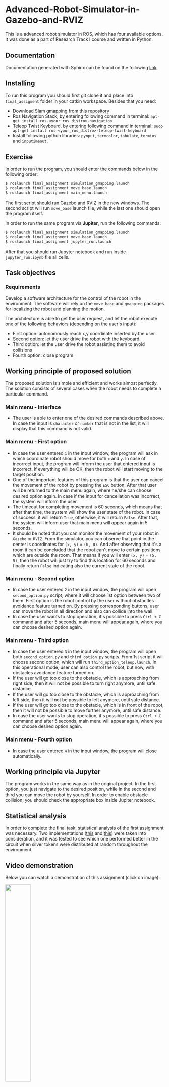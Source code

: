 Advanced-Robot-Simulator-in-Gazebo-and-RVIZ
================================

This is a advanced robot simulator in ROS, which has four available options. It was done as a part of Research Track I course and written in Python.

Documentation
----------------------

Documentation generated with Sphinx can be found on the following [link](https://jabrail-chumakov.github.io/Advanced-Robot-Simulator-in-Gazebo-and-RVIZ/).

Installing
----------------------

To run this program you should first git clone it and place into `final_assigment` folder in your catkin workspace. Besides that you need:
- Download Slam gmapping from this [repository](https://github.com/CarmineD8/slam_gmapping)
- Ros Navigation Stack, by entering following command in terminal: `apt-get install ros-<your_ros_distro>-navigation`
- Teleop Twist Keyboard, by entering following command in terminal: `sudo apt-get install ros-<your_ros_distro>-teleop-twist-keyboard`
- Install following python libraries: `pynput`, `termcolor`, `tabulate`, `termios` and `inputimeout`.

Exercise
-----------------------------

In order to run the program, you should enter the commands below in the following order:

```bash
$ roslaunch final_assignment simulation_gmapping.launch
$ roslaunch final_assignment move_base.launch
$ roslaunch final_assignment main_menu.launch
```
The first script should run Gazebo and RVIZ in the new windows. The second script will run `move_base` launch file, while the last one should open the program itself.

In order to run the same program via **Jupiter**, run the following commands:

```bash
$ roslaunch final_assignment simulation_gmapping.launch
$ roslaunch final_assignment move_base.launch
$ roslaunch final_assignment jupyter_run.launch
```
After that you should run Jupyter notebook and run inside `jupyter_run.ipynb` file all cells.

Task objectives
---------
### Requirements ###

Develop a software architecture for the control of the robot in the environment. The software will rely on the `move_base` and `gmapping` packages for localizing the robot and planning the motion.

The architecture is able to get the user request, and let the robot execute one of the following behaviors (depending on the user's input):
- First option: autonomously reach x,y coordinate inserted by the user
- Second option: let the user drive the robot with the keyboard
- Third option: let the user drive the robot assisting them to avoid collisions
- Fourth option: close program

Working principle of proposed solution
-----------------------------

The proposed solution is simple and efficient and works almost perfectly. The solution consists of several cases when the robot needs to complete a particular command.

### Main menu - Interface ###

- The user is able to enter one of the desired commands described above. In case the input is `character` or `number` that is not in the list, it will display that this command is not valid. 

### Main menu - First option ###

- In case the user entered `1` in the input window, the program will ask in which coordinate robot should move for both `x` and `y`. In case of incorrect input, the program will inform the user that entered input is incorrect. If everything will be OK, then the robot will start moving to the target position. 
- One of the important features of this program is that the user can cancel the movement of the robot by pressing the `ESC` button. After that user will be returned to the main menu again, where he/she can choose desired option again. In case if the input for cancellation was incorrect, the system will inform the user. 
- The timeout for completing movement is 60 seconds, which means that after that time, the system will show the user state of the robot. In case of success, it will return `True`, otherwise, it will return `False`. After that, the system will inform user that main menu will appear again in 5 seconds.
- It should be noted that you can monitor the movement of your robot in `Gazebo` or `RVIZ`. From the simulator, you can observe that point in the center is coordinates for `(x, y)` = `(0, 0)`. And after observing that it's a room it can be concluded that the robot can't move to certain positions which are outside the room. That means if you will enter `(x, y)` = `(5, 5)`, then the robot will just try to find this location for 60 seconds and finally return `False` indicating also the current state of the robot.

### Main menu - Second option ###

- In case the user entered `2` in the input window, the program will open `second_option.py` script, where it will choose 1st option between two of them. First option is the robot control by the user without obstactles avoidance feature turned on. By pressing corresponding buttons, user can move the robot in all direction and also can collide into the wall.
- In case the user wants to stop operation, it's possible to press `Ctrl + C` command and after 5 seconds, main menu will appear again, where you can choose desired option again.

### Main menu - Third option ###

- In case the user entered `3` in the input window, the program will open both `second_option.py` and `third_option.py` scripts. From 1st script it will choose second option, which will run `third_option_teleop.launch`. In this operational mode, user can also control the robot, but now, with obstacles avoidance feature turned on. 
- If the user will go too close to the obstacle, which is approaching from right side, then it will not be possible to turn right anymore, until safe distance. 
- If the user will go too close to the obstacle, which is approaching from left side, then it will not be possible to left anymore, until safe distance.
- If the user will go too close to the obstacle, which is in front of the robot, then it will not be possible to move further anymore, until safe distance.
- In case the user wants to stop operation, it's possible to press `Ctrl + C` command and after 5 seconds, main menu will appear again, where you can choose desired option again.

### Main menu - Fourth option ###

- In case the user entered `4` in the input window, the program will close automatically. 

Working principle via Jupyter
-----------------------------
The program works in the same way as in the original project. In the first option, you just navigate to the desired position, while in the second and third you can move the robot by yourself. In order to enable obstacle collision, you should check the appropriate box inside Jupiter notebook.

Statistical analysis
-----------------------------
In order to complete the final task, statistical analysis of the first assignment was necessary. Two implementations ([this](https://github.com/jabrail-chumakov/Robot-Simulator-with-360-degree-sensors) and [this](https://github.com/CarmineD8/python_simulator/tree/rt2)) were taken into consideration, and it was tested to see which one performed better in the circuit when silver tokens were distributed at random throughout the environment.

Video demonstration
-----------------------------
Below you can watch a demonstration of this assignment (click on image):

[<img src="https://user-images.githubusercontent.com/67557966/180658532-2e5b7581-aad9-48d4-bf04-7a5138c49515.jpg" width="40%">](https://www.youtube.com/watch?v=Rp8nScg7rpc)

Flowchart
-----------------------------
![flowcharts](https://user-images.githubusercontent.com/67557966/153733475-f29e3aa0-76fb-40a2-9106-d8fb695bdbdc.png)


Possible improvements
-----------------------------

Despite the fact that this script works pretty well, there are still some moments that could be improved in future.

- For the first option, after entering desired coordinates, it will be possible to cancel operation by pressing `ESC` button. However, you may notice that after pressing `Arrow keys` the program will decide to return to the main menu either. That may be due to the usage of `\x1b` which is represents `ESC`. It can be fixed by changing `ESC` on any other character button or by blocking `Arrow keys` from the input. 
- For the first option, there is exist timeout in order to complete the movement. However, let's assume that next point is close to the current robot position. Then it will be sad for user to wait for additional `~50` seconds. In order to solve this problem it possible to add additional loop, which will check whether robot reached final position or not. If this occured before timeout, then it will be possible to display current goal state right after robot will reach desired point. 
- It also possible to implement `timeout on input` feature. It means that timeout can be choosed by the user in the beginning, after user choosed 1st option. 
- Also, in case if the new coordinates are the same as the previous ones, program should inform user that robot already in this position.
